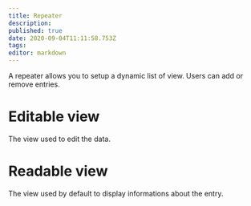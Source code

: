 ```yaml
---
title: Repeater
description: 
published: true
date: 2020-09-04T11:11:58.753Z
tags: 
editor: markdown
---
```


A repeater allows you to setup a dynamic list of view. Users can add or remove entries.

# Editable view
The view used to edit the data.

# Readable view
The view used by default to display informations about the entry.